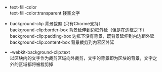 * text-fill-color  
  text-fill-color:transparent 镂空文字  

* background-clip  背景裁剪 (只有Chorme支持）  
  background-clip:border-box  背景延伸到边框外延（但是在边框之下）  
  background-clip:padding-box 边框下没有背景，既背景延伸到内边距外延  
  background-clip:content-box  背景裁剪到内容区外延  

* -webkit-background-clip:text  
  以区块内的文字作为裁剪区域向外裁剪，文字的背景即为区块的背景，文字之外的区域都将被裁剪掉  

